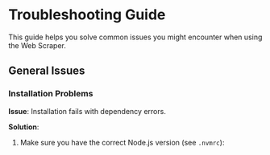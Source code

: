 # Troubleshooting Guide

This guide helps you solve common issues you might encounter when using the Web Scraper.

## General Issues

### Installation Problems

**Issue**: Installation fails with dependency errors.

**Solution**:
1. Make sure you have the correct Node.js version (see `.nvmrc`):
   